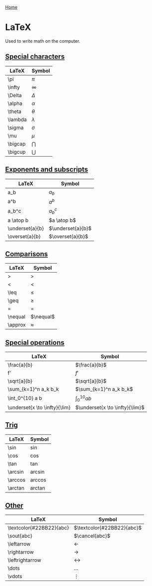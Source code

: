[Home](../README.md)

# LaTeX
Used to write math on the computer.

## [Special characters](#latex)

| LaTeX   | Symbol    |
|---------|-----------|
| \pi     | $\pi$     |
| \infty  | $\infty$  |
| \Delta  | $\Delta$  |
| \alpha  | $\alpha$  |
| \theta  | $\theta$  |
| \lambda | $\lambda$ |
| \sigma  | $\sigma$  |
| \mu     | $\mu$     |
| \bigcap | $\bigcap$ |
| \bigcup | $\bigcup$ |

## [Exponents and subscripts](#latex)

| LaTeX          | Symbol           |
|----------------|------------------|
| a_b            | $a_b$            |
| a^b            | $a^b$            |
| a_b^c          | $a_b^c$          |
| a \atop b | $a \atop b$ |
| \underset{a}{b} | $\underset{a}{b}$ |
| \overset{a}{b} | $\overset{a}{b}$ |

## [Comparisons](#latex)

| LaTeX   | Symbol    |
|---------|-----------|
| >       | $>$       |
| <       | $<$       |
| \leq    | $\leq$    |
| \geq    | $\geq$    |
| =       | $=$       |
| \nequal | $\nequal$ |
| \approx | $\approx$ |

## [Special operations](#latex)

| LaTeX                         | Symbol                          |
|-------------------------------|---------------------------------|
| \frac{a}{b}                   | $\frac{a}{b}$                   |
| f'                            | $f'$                            |
| \sqrt[a]{b}                   | $\sqrt[a]{b}$                   |
| \sum_{k=1}^n a_k b_k          | $\sum_{k=1}^n a_k b_k$          |
| \int_0^{10} a b               | $\int_0^{10} a b$               |
| \underset{x \to \infty}{\lim} | $\underset{x \to \infty}{\lim}$ |

## [Trig](#latex)

| LaTeX   | Symbol    |
|---------|-----------|
| \sin    | $\sin$    |
| \cos    | $\cos$    |
| \tan    | $\tan$    |
| \arcsin | $\arcsin$ |
| \arccos | $\arccos$ |
| \arctan | $\arctan$ |

## [Other](#latex)

| LaTeX                    | Symbol                     |
|--------------------------|----------------------------|
| \textcolor{#22BB22}{abc} | $\textcolor{#22BB22}{abc}$ |
| \sout{abc}               | $\cancel{abc}$             |
| \leftarrow               | $\leftarrow$               |
| \rightarrow              | $\rightarrow$              |
| \leftrightarrow          | $\leftrightarrow$          |
| \dots                    | $\dots$                    |
| \vdots                   | $\vdots$                   |